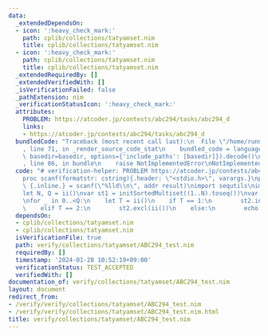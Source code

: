 ```yaml
---
data:
  _extendedDependsOn:
  - icon: ':heavy_check_mark:'
    path: cplib/collections/tatyamset.nim
    title: cplib/collections/tatyamset.nim
  - icon: ':heavy_check_mark:'
    path: cplib/collections/tatyamset.nim
    title: cplib/collections/tatyamset.nim
  _extendedRequiredBy: []
  _extendedVerifiedWith: []
  _isVerificationFailed: false
  _pathExtension: nim
  _verificationStatusIcon: ':heavy_check_mark:'
  attributes:
    PROBLEM: https://atcoder.jp/contests/abc294/tasks/abc294_d
    links:
    - https://atcoder.jp/contests/abc294/tasks/abc294_d
  bundledCode: "Traceback (most recent call last):\n  File \"/home/runner/.local/lib/python3.10/site-packages/onlinejudge_verify/documentation/build.py\"\
    , line 71, in _render_source_code_stat\n    bundled_code = language.bundle(stat.path,\
    \ basedir=basedir, options={'include_paths': [basedir]}).decode()\n  File \"/home/runner/.local/lib/python3.10/site-packages/onlinejudge_verify/languages/nim.py\"\
    , line 86, in bundle\n    raise NotImplementedError\nNotImplementedError\n"
  code: "# verification-helper: PROBLEM https://atcoder.jp/contests/abc294/tasks/abc294_d\n\
    proc scanf(formatstr: cstring){.header: \"<stdio.h>\", varargs.}\nproc ii(): int\
    \ {.inline.} = scanf(\"%lld\\n\", addr result)\nimport sequtils\nimport cplib/collections/tatyamset\n\
    let N, Q = ii()\nvar st1 = initSortedMultiset((1..N).toseq())\nvar st2 = initSortedMultiset[int]()\n\
    \nfor _ in 0..<Q:\n    let T = ii()\n    if T == 1:\n        st2.incl(st1.pop(0))\n\
    \    elif T == 2:\n        st2.excl(ii())\n    else:\n        echo st2[0]\n"
  dependsOn:
  - cplib/collections/tatyamset.nim
  - cplib/collections/tatyamset.nim
  isVerificationFile: true
  path: verify/collections/tatyamset/ABC294_test.nim
  requiredBy: []
  timestamp: '2024-01-28 10:52:19+09:00'
  verificationStatus: TEST_ACCEPTED
  verifiedWith: []
documentation_of: verify/collections/tatyamset/ABC294_test.nim
layout: document
redirect_from:
- /verify/verify/collections/tatyamset/ABC294_test.nim
- /verify/verify/collections/tatyamset/ABC294_test.nim.html
title: verify/collections/tatyamset/ABC294_test.nim
---
```

